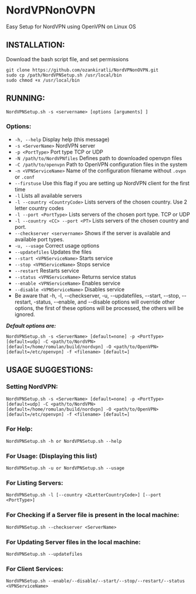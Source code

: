 # NordVPNonOVPN
Easy Setup for NordVPN using OpenVPN on Linux OS

## INSTALLATION:

Download the bash script file, and set permissions
```
git clone https://github.com/ozankiratli/NordVPNonOVPN.git
sudo cp /path/NordVPNSetup.sh /usr/local/bin 
sudo chmod +x /usr/local/bin  
```

## RUNNING:
``` 
NordVPNSetup.sh -s <servername> [options [arguments] ] 
```

### Options:

- `-h, --help`                      Display help (this message)
- `-s <ServerName>`			              NordVPN server
- `-p <PortType>`			                Port type TCP or UDP
- `-N /path/to/NordVPNfiles`		      Defines path to downloaded openvpn files
- `-C /path/to/openvpn`		           Path to OpenVPN configuration files in the system 
- `-n <VPNServiceName>`		           Name of the configuration filename without `.ovpn` or `.conf`
- `--firstuse`			                   Use this flag if you are setting up NordVPN client for the first time
- `-l`			                           Lists all available servers
- `-l --country <CountryCode>`	     Lists servers of the chosen country. Use 2 letter country codes
- `-l --port <PortType>`		          Lists servers of the chosen port type. TCP or UDP
- `-l --country <CC> --port <PT>`	  Lists servers of the chosen country and port.
- `--checkserver <servername>`	     Shows if the server is available and available port types.
- `-u, --usage` 			                 Correct usage options
- `--updatefiles`                			Updates the files
- `--start <VPNServiceName>`      		Starts service
- `--stop <VPNServiceName>`	       	Stops service
- `--restart`	                      Restarts service
- `--status <VPNServiceName>`		     Returns service status 
- `--enable <VPNServiceName>`		     Enables service
- `--disable <VPNServiceName>`	     Disables service
- Be aware that -h, -l, --checkserver, -u, --updatefiles, --start, --stop, --restart, -status, --enable, and --disable options will override other options, the first of these options will be processed, the others will be ignored.

***Default options are:***
```
NordVPNSetup.sh -s <ServerName> [default=none] -p <PortType> [default=udp] -C <path/to/NordVPN> [default=/home/romulan/build/nordvpn] -O <path/to/OpenVPN> [default=/etc/openvpn] -f <filename> [default=]
```
 
## USAGE SUGGESTIONS:

### Setting NordVPN:
```
NordVPNSetup.sh -s <ServerName> [default=none] -p <PortType> [default=udp] -C <path/to/NordVPN> [default=/home/romulan/build/nordvpn] -O <path/to/OpenVPN> [default=/etc/openvpn] -f <filename> [default=]
```

### For Help:
```
NordVPNSetup.sh -h or NordVPNSetup.sh --help
```

### For Usage: (Displaying this list)
```
NordVPNSetup.sh -u or NordVPNSetup.sh --usage
``` 

### For Listing Servers:
```
NordVPNSetup.sh -l [--country <2LetterCountryCode>] [--port <PortType>]
```
 
### For Checking if a Server file is present in the local machine:
```
NordVPNSetup.sh --checkserver <ServerName>
```
 
### For Updating Server files in the local machine:
```
NordVPNSetup.sh --updatefiles
```

### For Client Services:
```
NordVPNSetup.sh --enable/--disable/--start/--stop/--restart/--status <VPNServiceName>
```
